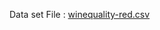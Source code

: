 Data set File : [winequality-red.csv](https://github.com/user-attachments/files/16202763/winequality-red.csv)
